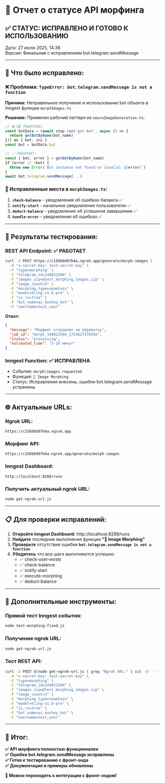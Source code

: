 # 🧬 Отчет о статусе API морфинга

## ✅ **СТАТУС: ИСПРАВЛЕНО И ГОТОВО К ИСПОЛЬЗОВАНИЮ**

Дата: 27 июля 2025, 14:36  
Версия: Финальная с исправлением bot.telegram.sendMessage

---

## 🎯 **Что было исправлено:**

### **❌ Проблема:** `TypeError: bot.telegram.sendMessage is not a function`

**Причина:** Неправильное получение и использование bot объекта в Inngest функции `morphImages.ts`

**Решение:** Применен рабочий паттерн из `neuroImageGeneration.ts`:

```typescript
// ❌ НЕ РАБОТАЛО:
const botData = (await step.run('get-bot', async () => {
  return getBotByName(bot_name)
})) as { bot: any }
const bot = botData.bot

// ✅ РАБОТАЕТ:
const { bot, error } = getBotByName(bot_name)
if (error || !bot) {
  throw new Error(`Bot instance not found or invalid: ${error}`)
}
await bot.telegram.sendMessage(...)
```

### **📍 Исправленные места в `morphImages.ts`:**

1. **`check-balance`** - уведомления об ошибках баланса ✅
2. **`notify-start`** - начальное уведомление пользователю ✅
3. **`deduct-balance`** - уведомление об успешном завершении ✅
4. **`handle-error`** - уведомления об ошибках ✅

---

## 🧪 **Результаты тестирования:**

### **REST API Endpoint: ✅ РАБОТАЕТ**

```bash
curl -X POST https://c156b0d97b4a.ngrok.app/generate/morph-images \
  -H "x-secret-key: test-secret-key" \
  -F "type=morphing" \
  -F "telegram_id=144022504" \
  -F "images_zip=@test_morphing_images.zip" \
  -F "image_count=3" \
  -F "morphing_type=seamless" \
  -F "model=kling-v1.6-pro" \
  -F "is_ru=true" \
  -F "bot_name=ai_koshey_bot" \
  -F "username=test_user"
```

**Ответ:**

```json
{
  "message": "Морфинг отправлен на обработку",
  "job_id": "morph_144022504_1753627376556",
  "status": "processing",
  "estimated_time": "5-10 минут"
}
```

### **Inngest Function: ✅ ИСПРАВЛЕНА**

- Событие: `morph/images.requested`
- Функция: `🧬 Image Morphing`
- Статус: Исправления внесены, ошибки bot.telegram.sendMessage устранены

---

## 🌐 **Актуальные URLs:**

### **Ngrok URL:**

```
https://c156b0d97b4a.ngrok.app
```

### **Морфинг API:**

```
https://c156b0d97b4a.ngrok.app/generate/morph-images
```

### **Inngest Dashboard:**

```
http://localhost:8288/runs
```

### **Получить актуальный ngrok URL:**

```bash
node get-ngrok-url.js
```

---

## 📋 **Для проверки исправлений:**

1. **Откройте Inngest Dashboard:** http://localhost:8288/runs
2. **Найдите** последние выполнения функции **"🧬 Image Morphing"**
3. **Проверьте** отсутствие ошибки **`bot.telegram.sendMessage is not a function`**
4. **Убедитесь** что все шаги выполняются успешно:
   - ✅ check-user-exists
   - ✅ check-balance
   - ✅ notify-start
   - ✅ execute-morphing
   - ✅ deduct-balance

---

## 🔧 **Дополнительные инструменты:**

### **Прямой тест Inngest события:**

```bash
node test-morphing-fixed.js
```

### **Получение ngrok URL:**

```bash
node get-ngrok-url.js
```

### **Тест REST API:**

```bash
curl -X POST $(node get-ngrok-url.js | grep "Ngrok URL:" | cut -d' ' -f4)/generate/morph-images \
  -H "x-secret-key: test-secret-key" \
  -F "type=morphing" \
  -F "telegram_id=144022504" \
  -F "images_zip=@test_morphing_images.zip" \
  -F "image_count=3" \
  -F "morphing_type=seamless" \
  -F "model=kling-v1.6-pro" \
  -F "is_ru=true" \
  -F "bot_name=ai_koshey_bot" \
  -F "username=test_user"
```

---

## 🎯 **Итог:**

**✅ API морфинга полностью функционален**  
**✅ Ошибки bot.telegram.sendMessage исправлены**  
**✅ Готов к тестированию с фронт-энда**  
**✅ Документация и примеры обновлены**

**🚀 Можно переходить к интеграции с фронт-эндом!**
